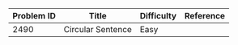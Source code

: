 | Problem ID | Title | Difficulty | Reference
| --- | --- | --- | ---
| 2490 | Circular Sentence | Easy | 
